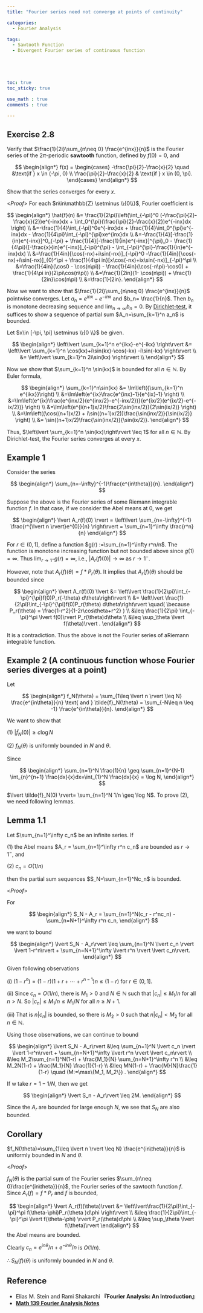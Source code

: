 ```yaml
---
title: "Fourier series need not converge at points of continuity"

categories:
  - Fourier Analysis

tags:
  - Sawtooth Function
  - Divergent Fourier series of continuous function





toc: true
toc_sticky: true

use_math : true
comments : true

---
```


## Exercise 2.8
Verify that $\frac{1}{2i}\sum_{n\neq 0} \frac{e^{inx}}{n}$ is the Fourier series of the $2\pi$-periodic **sawtooth** function, defined by $f(0)=0$, and 

$$
\begin{align*}
f(x) = \begin{cases}
-\frac{\pi}{2}-\frac{x}{2} \quad &\text{if } x \in (-\pi, 0) \\
\frac{\pi}{2}-\frac{x}{2} & \text{if } x \in (0, \pi).
\end{cases}
\end{align*}
$$

Show that the series converges for every $x$. 


<*Proof*>
For each $n\in\mathbb{Z} \setminus \\{0\\}$, Fourier coefficient is 

$$
\begin{align*}
\hat{f}(n) &= \frac{1}{2\pi}\left(\int_{-\pi}^0 (-\frac{\pi}{2}-\frac{x}{2})e^{-inx}dx + \int_0^{\pi}(\frac{\pi}{2}-\frac{x}{2})e^{-inx}dx  \right) \\
&=-\frac{1}{4}\int_{-\pi}^0e^{-inx}dx + \frac{1}{4}\int_0^{\pi}e^{-inx}dx - \frac{1}{4\pi}\int_{-\pi}^{\pi}xe^{inx}dx \\
&=-\frac{1}{4}[-\frac{1}{in}e^{-inx}]^0_{-\pi} + \frac{1}{4}[-\frac{1}{in}e^{-inx}]^{\pi}_0 - \frac{1}{4\pi}([-\frac{x}{in}e^{-inx}]_{-\pi}^{\pi} - \int_{-\pi}^{\pi}-\frac{1}{in}e^{-inx}dx) \\
&=\frac{1}{4in}[\cos(-nx)+i\sin(-nx)]_{-\pi}^0 -\frac{1}{4in}[\cos(-nx)+i\sin(-nx)]_{0}^\pi + \frac{1}{4\pi in}[x\cos(-nx)+ix\sin(-nx)]_{-\pi}^\pi \\
&=\frac{1}{4in}(\cos0 - \cos(n\pi)) - \frac{1}{4in}(\cos(-n\pi)-\cos0) + \frac{1}{4\pi in}(2\pi\cos(n\pi)) \\
&=\frac{1}{2in}(1- \cos(n\pi)) + \frac{1}{2in}\cos(n\pi) \\
&=\frac{1}{2in}.
\end{align*}
$$

Now we want to show that $\frac{1}{2i}\sum_{n\neq 0} \frac{e^{inx}}{n}$ pointwise converges. Let $a_n=e^{inx}-e^{-inx}$ and  $b_n= \frac{1}{n}$. Then $b_n$ is monotone decreasing sequence and $\lim_{n\to\infty}b_n=0$. By [Dirichlet-test](https://seanie12.github.io/blog/analysis/dirichlet-test/#theorem-722-dirichlet-test), it suffices to show a sequence  of partial sum $A_n=\sum_{k=1}^n a_n$ is bounded. 

Let $x\in [-\pi, \pi] \setminus \\{0 \\}$ be given. 

$$
\begin{align*}
\left\lvert \sum_{k=1}^n e^{ikx}-e^{-ikx} \right\rvert &= \left\lvert \sum_{k=1}^n \cos(kx)+i\sin(kx)-\cos(-kx) -i\sin(-kx) \right\rvert \\
&= \left\lvert \sum_{k=1}^n 2i\sin(kx) \right\rvert \\
\end{align*}
$$ 

Now we show that $\sum_{k=1}^n \sin(kx)$ is bounded for all $n\in\mathbb{N}$.  By Euler formula,

$$
\begin{align*}
\sum_{k=1}^n\sin(kx) &= \Im\left({\sum_{k=1}^n e^{ikx}}\right) \\
&=\Im\left(e^{ix}\frac{e^{inx}-1}{e^{ix}-1} \right) \\
&=\Im\left(e^{ix}\frac{e^{inx/2}(e^{inx/2}-e^{-inx/2})}{e^{ix/2}(e^{ix/2}-e^{-ix/2})} \right) \\
&=\Im\left(e^{i(n+1)x/2}\frac{2\sin(inx/2)}{2\sin(ix/2)} \right) \\
&=\Im\left((\cos((n+1)x/2) + i\sin((n+1)x/2))\frac{\sin(inx/2)}{\sin(ix/2)} \right)  \\
&= \sin((n+1)x/2)\frac{\sin(inx/2)}{\sin(ix/2)}.
\end{align*}
$$

Thus, $\left\lvert \sum_{k=1}^n \sin(kx)\right\rvert \leq 1$ for all $n\in\mathbb{N}$. By Dirichlet-test, the Fourier series converges at every $x$.

$$\tag*{$\square$}$$

## Example 1

Consider the series 

$$
\begin{align*}
\sum_{n=-\infty}^{-1}\frac{e^{in\theta}}{n}.
\end{align*}
$$

Suppose the above is the Fourier series of some Riemann integrable function $f$. In that case, if we consider the Abel means at $0$, we get

$$
\begin{align*}
\lvert A_r(f)(0) \rvert = \left\lvert \sum_{n=-\infty}^{-1} \frac{r^{\lvert n \rvert}e^{0}}{n} \right\rvert  = \sum_{n=1}^\infty \frac{r^n}{n}
\end{align*}
$$

For $r\in(0,1]$, define a function $g(r) :=\sum_{n=1}^\infty r^n/n$.  The function is monotone increasing function but not bounded above since $g(1)=\infty$. Thus $\lim_{r\to1^-}g(r)=\infty$, i.e., $\lvert A_r(f)(0)\rvert \to \infty$ as $r\to1^-$.

However, note that $A_r(f)(\theta)=f*P_r(\theta)$. It implies that $A_r(f)(\theta)$ should be bounded since 

$$
\begin{align*}
\lvert A_r(f)(0) \lvert &= \left\lvert \frac{1}{2\pi}\int_{-\pi}^{\pi}f(0)P_r(-\theta) d\theta\right\rvert \\
&= \left\lvert \frac{1}{2\pi}\int_{-\pi}^{\pi}f(0)P_r(\theta) d\theta\right\rvert \quad( \because P_r(\theta) = 	\frac{1-r^2}{1-2r\cos\theta+r^2} ) \\
&\leq \frac{1}{2\pi} \int_{-\pi}^\pi \lvert f(0)\rvert P_r(\theta)d\theta \\
&\leq \sup_\theta \lvert f(\theta)\rvert .
\end{align*}
$$

It is a contradiction. Thus the above is not the Fourier series of aRiemann integrable function.

## Example 2 (A continuous function whose Fourier series diverges at a point)

Let 

$$
\begin{align*}
f_N(\theta) = \sum_{1\leq \lvert n \rvert \leq N} \frac{e^{in\theta}}{n} \text{ and } \tilde{f}_N(\theta) = \sum_{-N\leq n \leq -1} \frac{e^{in\theta}}{n}.
\end{align*}
$$

We want to show that 

(1) $\lvert \tilde{f}_N(0)\rvert \geq c\log N$

(2) $f_N(\theta)$ is uniformly bounded in $N$ and $\theta$.

Since 

$$
\begin{align*}
\sum_{n=1}^N \frac{1}{n} \geq \sum_{n=1}^{N-1} \int_{n}^{n+1} \frac{dx}{x}dx=\int_{1}^N \frac{dx}{x} = \log N,
\end{align*}
$$

$\lvert \tilde{f}_N(0) \rvert= \sum_{n=1}^N 1/n \geq \log N$. To prove (2), we need following lemmas.

## Lemma 1.1 

Let $\sum_{n=1}^\infty c_n$ be an infinite series. If 

(1) the Abel means $A_r = \sum_{n=1}^\infty r^n c_n$ are bounded as $r\to 1^-$, and

(2) $c_n=O(1/n)$

then the partial sum sequences $S_N=\sum_{n=1}^Nc_n$ is bounded.

<*Proof*>

For 

$$
\begin{align*}
S_N - A_r = \sum_{n=1}^N(c_r - r^nc_n) - \sum_{n=N+1}^\infty r^n c_n,
\end{align*}
$$

we want to bound 

$$
\begin{align*}
\lvert S_N - A_r\rvert \leq \sum_{n=1}^N \lvert c_n \rvert \lvert 1-r^n\rvert + \sum_{n=N+1}^\infty \lvert r^n \rvert \lvert c_n\rvert.
\end{align*}
$$

Given following observations

(i) $(1-r^n) = (1-r)(1+r+\cdots + r^{n-1}) n\leq (1-r)$ for $r\in (0,1]$.

(ii) Since $c_n=O(1/n)$, there is $M_1 >0$ and $N\in\mathbb{N}$ such that $\lvert c_n \rvert \leq M_1/n$ for all $n>N$.  So $\lvert c_n\rvert \leq M_1 /n \leq M_1/N$ for all $n\geq N+1$.

(iii) That is $n\lvert c_n \rvert$ is bounded, so there is $M_2>0$ such that $n\lvert c_n \rvert <M_2$ for all $n\in\mathbb{N}$.

Using those observations, we can continue to bound 

$$
\begin{align*}
\lvert S_N - A_r\rvert &\leq \sum_{n=1}^N \lvert c_n \rvert \lvert 1-r^n\rvert + \sum_{n=N+1}^\infty \lvert r^n \rvert \lvert c_n\rvert \\
&\leq M_2\sum_{n=1}^N(1-r) + \frac{M_1}{N} \sum_{n=N+1}^\infty r^n \\
&\leq M_2N(1-r) + \frac{M_1}{N} \frac{1}{1-r} \\
&\leq MN(1-r) + \frac{M}{N}\frac{1}{1-r} \quad (M:=\max\{M_1, M_2\}) .
\end{align*}
$$

If w take $r=1-1/N$, then we get 

$$
\begin{align*}
\lvert S_n - A_r\rvert \leq 2M.
\end{align*}
$$

Since the $A_r$ are bounded for large enough $N$, we see that $S_N$ are also bounded.

$$\tag*{$\square$}$$

## Corollary
$f_N(\theta)=\sum_{1\leq \lvert n \rvert \leq N} \frac{e^{in\theta}}{n}$ is uniformly bounded in $N$ and $\theta$.

<*Proof*>

$f_N(\theta)$ is the partial sum of the Fourier series $\sum_{n\neq 0}\frac{e^{in\theta}}{n}$, the Fourier series of the sawtooth function $f$. Since $A_r(f) = f*P_r$ and $f$ is bounded,

$$
\begin{align*}
\lvert A_r(f)(\theta)\rvert &= \left\lvert\frac{1}{2\pi}\int_{-\pi}^\pi f(\theta-\phi)P_r(\theta )d\phi \right\rvert \\
&\leq \frac{1}{2\pi}\int_{-\pi}^\pi \lvert f(\theta-\phi) \rvert P_r(\theta)d\phi \\
&\leq \sup_\theta \lvert f(\theta)\rvert 
\end{align*}
$$
the Abel means are bounded.

Clearly $c_n = e^{in\theta}/n + e^{-in\theta}/n$ is $O(1/n)$. 

$\therefore S_N(f)(\theta)$ is uniformly bounded in $N$ and $\theta$.



$$\tag*{$\square$}$$
## Reference
- Elias M. Stein and  Rami Shakarchi **『**Fourier Analysis: An Introduction**』**
- **[Math 139 Fourier Analysis Notes](https://drive.google.com/file/d/1f1pp1QkF0BqqLELBrKyk69X0ofd3SjdR/view?usp=sharing)**
